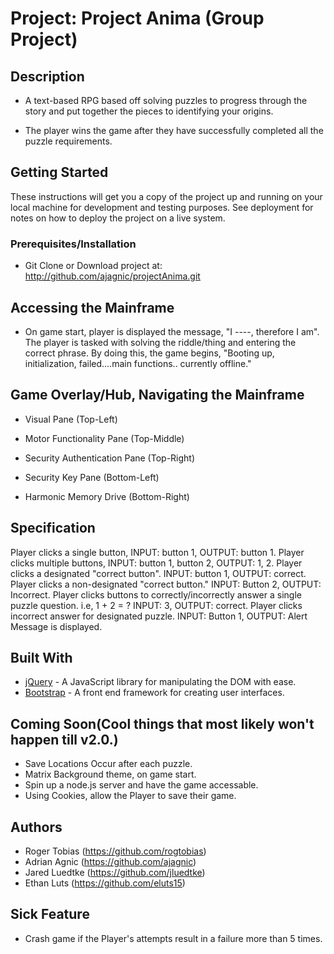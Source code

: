 # Project: Project Anima (Group Project)


## Description

* A text-based RPG based off solving puzzles to progress through the story and put together the 
pieces to identifying your origins.

* The player wins the game after they have successfully completed all the puzzle requirements. 


## Getting Started

These instructions will get you a copy of the project up and running on your local machine for development and testing purposes. See deployment for notes on how to deploy the project on a live system.


### Prerequisites/Installation

* Git Clone or Download project at: http://github.com/ajagnic/projectAnima.git


## Accessing the Mainframe

* On game start, player is displayed the message, "I ----, therefore I am".
The player is tasked with solving the riddle/thing and entering the correct phrase.  By doing this, the game begins,
"Booting up, initialization, failed....main functions.. currently offline."


## Game Overlay/Hub, Navigating the Mainframe

* Visual Pane (Top-Left)

* Motor Functionality Pane (Top-Middle)

* Security Authentication Pane (Top-Right)

* Security Key Pane (Bottom-Left)

* Harmonic Memory Drive (Bottom-Right)


## Specification

  Player clicks a single button, INPUT: button 1, OUTPUT: button 1.
  Player clicks multiple buttons, INPUT: button 1, button 2, OUTPUT: 1, 2.
  Player clicks a designated "correct button".  INPUT: button 1, OUTPUT: correct.
  Player clicks a non-designated "correct button." INPUT: Button 2, OUTPUT: Incorrect.
  Player clicks buttons to correctly/incorrectly answer a single puzzle question. i.e, 1 + 2 = ? INPUT: 3, OUTPUT: correct.
  Player clicks incorrect answer for designated puzzle. INPUT: Button 1, OUTPUT: Alert Message is displayed.
  

## Built With

* [jQuery](http://jquery.com/download/) - A JavaScript library for manipulating the DOM with ease.
* [Bootstrap](getbootstrap.com) - A front end framework for creating user interfaces.


## Coming Soon(Cool things that most likely  won't happen till v2.0.)

* Save Locations Occur after each puzzle.
* Matrix Background theme, on game start.
* Spin up a node.js server and have the game accessable.
* Using Cookies, allow the Player to save their game.


## Authors

* Roger Tobias (https://github.com/rogtobias)
* Adrian Agnic (https://github.com/ajagnic)
* Jared Luedtke (https://github.com/jluedtke)
* Ethan Luts (https://github.com/eluts15)


## Sick Feature

* Crash game if the Player's attempts result in a failure more than 5 times. 

